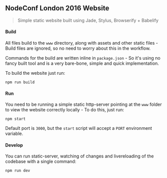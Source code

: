 ## NodeConf London 2016 Website

> Simple static website built using Jade, Stylus, Browserify + Babelify

#### Build

All files build to the `www` directory, along with assets and other static files - Build files are ignored, so no need to worry about this in the workflow.

Commands for the build are written inline in `package.json` - So it's using no fancy built tool and is a very bare-bone, simple and quick implementation.

To build the website just run:

```
npm run build
```

#### Run

You need to be running a simple static http-server pointing at the `www` folder to view the website correctly locally - To do this, just run:

```
npm start
```

Default port is `3000`, but the `start` script will accept a `PORT` environment variable.

#### Develop

You can run static-server, watching of changes and livereloading of the codebase with a single command:

```
npm run dev
```